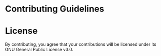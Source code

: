 # Contributing Guidelines

# License
By contributing, you agree that your contributions will be licensed under its GNU General Public License v3.0.
